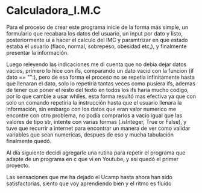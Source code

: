 # Calculadora_I.M.C

Para el proceso de crear este programa inicie de la forma más simple, un formulario que recabara los datos del usuario, un input por dato y listo, posteriormente ui a hacer el calculo del IMC y paramtrizar en que estado estaba el usuario (flaco, normal, sobrepeso, obesidad etc,), y finalmente presentar la información.

Luego releyendo las indicaciones me di cuenta que no debia dejar datos vacios, primero lo hice con ifs, comparando un dato vacio con la funcion (if dato == "":), pero de esa forma el proceso no se repetia infinitamente hasta que llenaran el dato, solo lo repetiria tantas veces como pusiera ifs, ademas de tener que poner el resto del texto en todos los ifs haría mucho codigo, por lo que cambie a usar whiles, esta forma resultó mas efectiva ya que con solo un comando repetiria la instrucción hasta que el usuario llenara la información, sin embargo con los datos que eran valor numerico me encontre con otro problema, no podía comprarlos a vacio igual que las valores de tipo str, intente con varias formas (.isInteger, True or False), y tuve que recurrir a internet para encontrar un manera de ver como validar variables que sean numericas, despues de eso y mucha tabulación finalmente quedó.

Al día siguiente decidi agregarle una rutina para repetir el programa que adapte de un programa en c que vi en Youtube, y asi quedó el primer proyecto.

Las sensaciones que me ha dejado el Ucamp hasta ahora han sido satisfactorias, siento que voy aprendiendo bien y el ritmo es fluido
